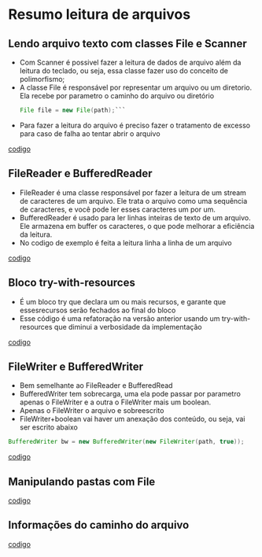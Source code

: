 # Resumo leitura de arquivos

## Lendo arquivo texto com classes File e Scanner

- Com Scanner é possivel fazer a leitura de dados de arquivo além da leitura do teclado, ou seja, essa classe fazer uso do conceito de polimorfismo;
- A classe File é responsável por representar um arquivo ou um diretorio. Ela recebe por parametro o caminho do arquivo ou diretório
    ```java
    File file = new File(path);```
- Para fazer a leitura do arquivo é preciso fazer o tratamento de excesso para caso de falha ao tentar abrir o arquivo  

[codigo](src/main/java/section17/exemples/exemple01/Program.java)

## FileReader e BufferedReader
- FileReader é uma classe responsável por fazer a leitura de um stream de caracteres de um arquivo. Ele trata o arquivo como uma sequência de caracteres, e você pode ler esses caracteres um por um.
- BufferedReader é usado para ler linhas inteiras de texto de um arquivo. Ele armazena em buffer os caracteres, o que pode melhorar a eficiência da leitura.
- No codigo de exemplo é feita a leitura linha a linha de um arquivo

[codigo](src/main/java/section17/exemples/exemple02/Program.java)

## Bloco try-with-resources
- É um bloco try que declara um ou mais recursos, e garante que essesrecursos serão fechados ao final do bloco
- Esse código é uma refatoração na versão anterior usando um try-with-resources que diminui a verbosidade da implementação

[codigo](src/main/java/section17/exemples/exemple03/Program.java)

## FileWriter e BufferedWriter
- Bem semelhante ao FileReader e BufferedRead
- BufferedWriter tem sobrecarga, uma ela pode passar por parametro apenas o FileWriter e a outra o FileWriter mais um boolean. 
- Apenas o FileWriter o arquivo e sobreescrito
- FileWriter+boolean vai haver um anexação dos conteúdo, ou seja, vai ser escrito abaixo
```java
BufferedWriter bw = new BufferedWriter(new FileWriter(path, true));
```
[codigo](src/main/java/section17/exemples/exemple04/Program.java)

## Manipulando pastas com File
[codigo](src/main/java/section17/exemples/exemple05/Program.java)

## Informações do caminho do arquivo
[codigo](src/main/java/section17/exemples/exemple06/Program.java)
